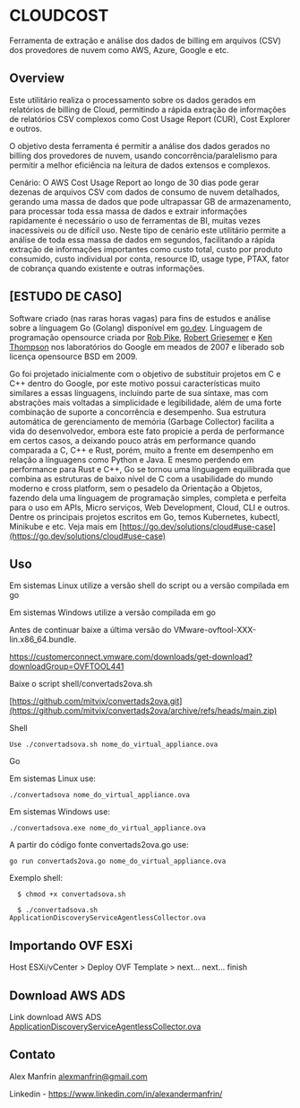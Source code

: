 # CLOUDCOST
Ferramenta de extração e análise dos dados de billing em arquivos (CSV) dos provedores de nuvem como AWS, Azure, Google e etc.

## Overview

Este utilitário realiza o processamento sobre os dados gerados em relatórios de billing de Cloud, permitindo a rápida extração de informações de relatórios CSV complexos como Cost Usage Report (CUR), Cost Explorer e outros.

O objetivo desta ferramenta é permitir a análise dos dados gerados no billing dos provedores de nuvem, usando concorrência/paralelismo para permitir a melhor eficiência na leitura de dados extensos e complexos. 

Cenário: O AWS Cost Usage Report ao longo de 30 dias pode gerar dezenas de arquivos CSV com dados de consumo de nuvem detalhados, gerando uma massa de dados que pode ultrapassar GB de armazenamento, para processar toda essa massa de dados e extrair informações rapidamente é necessário o uso de ferramentas de BI, muitas vezes inacessíveis ou de difícil uso. Neste tipo de cenário este utilitário permite a análise de toda essa massa de dados em segundos, facilitando a rápida extração de informações importantes como custo total, custo por produto consumido, custo individual por conta, resource ID, usage type, PTAX, fator de cobrança quando existente e outras informações.

## [ESTUDO DE CASO]
Software criado (nas raras horas vagas) para fins de estudos e análise sobre a línguagem Go (Golang) disponível em [go.dev](https://go.dev). Línguagem de programação opensource criada por [Rob Pike](https://pt.wikipedia.org/wiki/Rob_Pike), [Robert Griesemer](https://en.wikipedia.org/wiki/Robert_Griesemer) e [Ken Thompson](https://pt.wikipedia.org/wiki/Ken_Thompson) nos laboratórios do Google em meados de 2007 e liberado sob licença opensource BSD em 2009.

Go foi projetado inicialmente com o objetivo de substituir projetos em C e C++ dentro do Google, por este motivo possui características muito simílares a essas línguagens, incluindo parte de sua síntaxe, mas com abstrações mais voltadas a simplicidade e legibilidade, além de uma forte combinação de suporte a concorrência e desempenho. Sua estrutura automática de gerenciamento de memória (Garbage Collector) facilita a vida do desenvolvedor, embora este fato propicie a perda de performance em certos casos, a deixando pouco atrás em performance quando comparada a C, C++ e Rust, porém, muito a frente em desempenho em relação a línguagens como Python e Java. E mesmo perdendo em performance para Rust e C++, Go se tornou uma línguagem equilibrada que combina as estruturas de baixo nível de C com a usabilidade do mundo moderno e cross platform, sem o pesadelo da Orientação a Objetos, fazendo dela uma línguagem de programação simples, completa e perfeita para o uso em APIs, Micro serviços, Web Development, Cloud, CLI e outros. Dentre os principais projetos escritos em Go, temos Kubernetes, kubectl, Minikube e etc. Veja mais em [https://go.dev/solutions/cloud#use-case](https://go.dev/solutions/cloud#use-case)

## Uso

Em sistemas Linux utilize a versão shell do script ou a versão compilada em go

Em sistemas Windows utilize a versão compilada em go

Antes de continuar baixe a última versão do VMware-ovftool-XXX-lin.x86_64.bundle.

  https://customerconnect.vmware.com/downloads/get-download?downloadGroup=OVFTOOL441

Baixe o script shell/convertads2ova.sh

[https://github.com/mitvix/convertads2ova.git](https://github.com/mitvix/convertads2ova/archive/refs/heads/main.zip)

Shell 

```
Use ./convertadsova.sh nome_do_virtual_appliance.ova
```

Go 

Em sistemas Linux use: 
```
./convertadsova nome_do_virtual_appliance.ova
```
Em sistemas Windows use: 
```
./convertadsova.exe nome_do_virtual_appliance.ova
```
A partir do código fonte convertads2ova.go use:
```
go run convertads2ova.go nome_do_virtual_appliance.ova
```

Exemplo shell:
```
  $ chmod +x convertadsova.sh

  $ ./convertadsova.sh ApplicationDiscoveryServiceAgentlessCollector.ova
```
## Importando OVF ESXi

Host ESXi/vCenter > Deploy OVF Template > next... next... finish

## Download AWS ADS

Link download AWS ADS <a href="https://s3.us-west-2.amazonaws.com/aws.agentless.discovery.collector.bundle/releases/latest/ApplicationDiscoveryServiceAgentlessCollector.ova" target="_blank">ApplicationDiscoveryServiceAgentlessCollector.ova</a>


## Contato

Alex Manfrin <alexmanfrin@gmail.com>

Linkedin - https://www.linkedin.com/in/alexandermanfrin/



